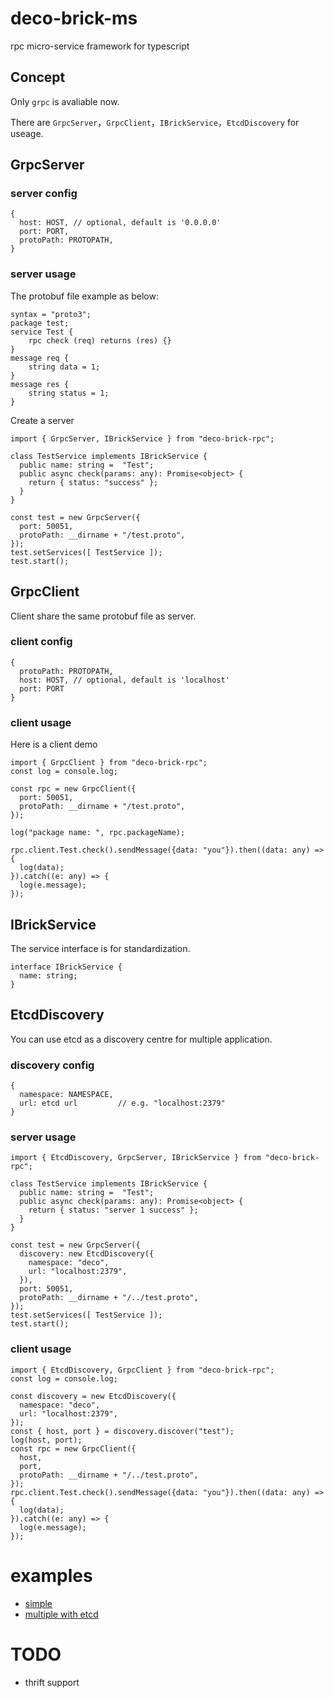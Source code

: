# deco-brick-ms
rpc micro-service framework for typescript

## Concept
Only `grpc` is avaliable now.

There are `GrpcServer`，`GrpcClient`，`IBrickService`，`EtcdDiscovery`  for useage.

## GrpcServer
### server config 
```
{
  host: HOST, // optional, default is '0.0.0.0'
  port: PORT,
  protoPath: PROTOPATH,
}
```
### server usage

The protobuf file example as below:
```
syntax = "proto3";
package test;
service Test {
	rpc check (req) returns (res) {}
}
message req {
	string data = 1;
}
message res {
	string status = 1;
}
```
Create a server
```
import { GrpcServer, IBrickService } from "deco-brick-rpc";

class TestService implements IBrickService {
  public name: string =  "Test";
  public async check(params: any): Promise<object> {
    return { status: "success" };
  }
}

const test = new GrpcServer({
  port: 50051,
  protoPath: __dirname + "/test.proto",
});
test.setServices([ TestService ]);
test.start();
```

## GrpcClient
Client share the same protobuf file as server.

### client config
```
{
  protoPath: PROTOPATH,
  host: HOST, // optional, default is 'localhost'
  port: PORT
}
```
### client usage
Here is a client demo
```
import { GrpcClient } from "deco-brick-rpc";
const log = console.log;

const rpc = new GrpcClient({
  port: 50051,
  protoPath: __dirname + "/test.proto",
});

log("package name: ", rpc.packageName);

rpc.client.Test.check().sendMessage({data: "you"}).then((data: any) => {
  log(data);
}).catch((e: any) => {
  log(e.message);
});
```

## IBrickService
The service interface is for standardization.
```
interface IBrickService {
  name: string;
}
```

## EtcdDiscovery
You can use etcd as a discovery centre for multiple application.

### discovery config
```
{
  namespace: NAMESPACE,
  url: etcd url         // e.g. "localhost:2379"
}
```

### server usage
```
import { EtcdDiscovery, GrpcServer, IBrickService } from "deco-brick-rpc";

class TestService implements IBrickService {
  public name: string =  "Test";
  public async check(params: any): Promise<object> {
    return { status: "server 1 success" };
  }
}

const test = new GrpcServer({
  discovery: new EtcdDiscovery({
    namespace: "deco",
    url: "localhost:2379",
  }),
  port: 50051,
  protoPath: __dirname + "/../test.proto",
});
test.setServices([ TestService ]);
test.start();
```

### client usage
```
import { EtcdDiscovery, GrpcClient } from "deco-brick-rpc";
const log = console.log;

const discovery = new EtcdDiscovery({
  namespace: "deco",
  url: "localhost:2379",
});
const { host, port } = discovery.discover("test");
log(host, port);
const rpc = new GrpcClient({
  host,
  port,
  protoPath: __dirname + "/../test.proto",
});
rpc.client.Test.check().sendMessage({data: "you"}).then((data: any) => {
  log(data);
}).catch((e: any) => {
  log(e.message);
});

```

# examples
- [simple](https://github.com/pascallin/deco-brick-rpc/tree/dev/src/example/simple)
- [multiple with etcd](https://github.com/pascallin/deco-brick-rpc/tree/dev/src/example/multiple)

# TODO
- thrift support